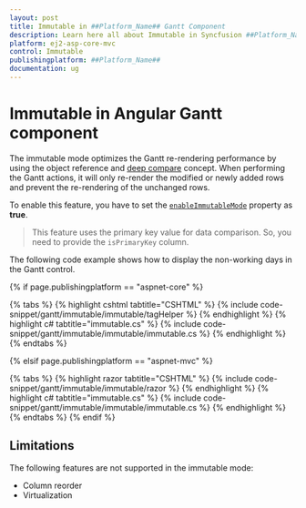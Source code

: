 ```yaml
---
layout: post
title: Immutable in ##Platform_Name## Gantt Component
description: Learn here all about Immutable in Syncfusion ##Platform_Name## Gantt component of Syncfusion Essential JS 2 and more.
platform: ej2-asp-core-mvc
control: Immutable 
publishingplatform: ##Platform_Name##
documentation: ug
---
```


# Immutable in Angular Gantt component

The immutable mode optimizes the Gantt re-rendering performance by using the object reference and [deep compare](https://dmitripavlutin.com/how-to-compare-objects-in-javascript/#4-deep-equality) concept. When performing the Gantt actions, it will only re-render the modified or newly added rows and prevent the re-rendering of the unchanged rows.

To enable this feature, you have to set the [`enableImmutableMode`](https://help.syncfusion.com/cr/aspnetmvc-js2/Syncfusion.EJ2.Gantt.Gantt.html#Syncfusion_EJ2_Gantt_Gantt_EnableImmutableMode) property as **true**.

> This feature uses the primary key value for data comparison. So, you need to provide the `isPrimaryKey` column.

The following code example shows how to display the non-working days in the Gantt control.

{% if page.publishingplatform == "aspnet-core" %}

{% tabs %}
{% highlight cshtml tabtitle="CSHTML" %}
{% include code-snippet/gantt/immutable/immutable/tagHelper %}
{% endhighlight %}
{% highlight c# tabtitle="immutable.cs" %}
{% include code-snippet/gantt/immutable/immutable/immutable.cs %}
{% endhighlight %}
{% endtabs %}

{% elsif page.publishingplatform == "aspnet-mvc" %}

{% tabs %}
{% highlight razor tabtitle="CSHTML" %}
{% include code-snippet/gantt/immutable/immutable/razor %}
{% endhighlight %}
{% highlight c# tabtitle="immutable.cs" %}
{% include code-snippet/gantt/immutable/immutable/immutable.cs %}
{% endhighlight %}
{% endtabs %}
{% endif %}

## Limitations

The following features are not supported in the immutable mode:

* Column reorder
* Virtualization